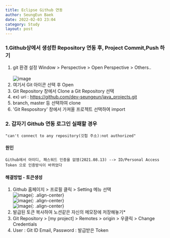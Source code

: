 ```yaml
---
title: Eclipse Github 연동
author: SeungEun Baek
date: 2022-02-03 23:04
category: Study
layout: post
---
```


### 1.Github상에서 생성한 Repository 연동 후, Project Commit,Push 하기
1. git 환경 설정
    Window > Perspective > Open Perspective > Others..    <br><br>
   ![image](https://user-images.githubusercontent.com/80504390/152358573-0dbc6f50-56db-4258-8158-c09aff0758b2.png)
2. 여기서 Git 아이콘 선택 후 Open
3. Git Repository 창에서 Clone a Git Repository 선택
4. ex) uri : https://github.com/dev-seungeun/java_projects.git
5. branch, master 등 선택하여 clone
6. 'Git Respository' 창에서 가져올 프로젝트 선택하여 import

### 2. 갑자기 Github 연동 로그인 실패할 경우
    "can't connect to any repository(깃헙 주소):not authorized"

#### 원인
```
Github에서 아이디, 패스워드 인증을 없앰(2021.08.13) --> ID/Personal Access Token 으로 인증방식이 바뀌었다
```

#### 해결방법 - 토큰생성
 
1. Github 홈페이지 > 프로필 클릭 > Setting 메뉴 선택    
   ![image](https://user-images.githubusercontent.com/80504390/152360015-9a0a658f-eab8-4d1e-9393-1e56e5e3153e.png){: .align-center}   
   ![image](https://user-images.githubusercontent.com/80504390/152360123-52833259-9b76-471b-a391-497c10c90cc0.png){: .align-center}   
   ![image](https://user-images.githubusercontent.com/80504390/152360230-5cb453fd-8598-4354-a669-5667118ff1d1.png){: .align-center}   
2. 발급된 토큰 복사하여 노션같은 자신의 메모장에 저장해놓기*
3. Git Repository > [my project] > Remotes > origin > 우클릭 > Change Credentials
4. User : Git ID Email, Password : 발급받은 Token
 
